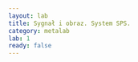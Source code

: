 ```yaml
---
layout: lab
title: Sygnał i obraz. System SPS.
category: metalab
lab: 1
ready: false
---
```

